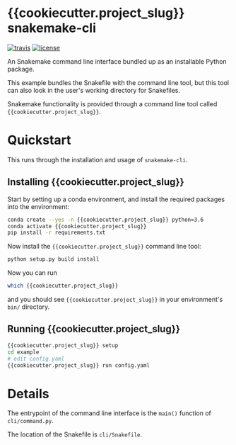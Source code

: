 # {{cookiecutter.project_slug}} snakemake-cli

[![travis](https://img.shields.io/travis/{{cookiecutter.github_username}}/{{cookiecutter.project_slug}}.svg)](https://travis-ci.org/{{cookiecutter.github_username}}/{{cookiecutter.project_slug}})
[![license](https://img.shields.io/github/license/{{cookiecutter.github_username}}/{{cookiecutter.project_slug}}.svg)](https://github.com/sschmeier/{{cookiecutter.project_slug}}/blob/master/LICENSE)

An Snakemake command line interface
bundled up as an installable Python package.

This example bundles the Snakefile with the
command line tool, but this tool can also look
in the user's working directory for Snakefiles.

Snakemake functionality is provided through
a command line tool called `{{cookiecutter.project_slug}}`.

# Quickstart

This runs through the installation and usage
of `snakemake-cli`.

## Installing {{cookiecutter.project_slug}}

Start by setting up a conda environment,
and install the required packages into the
environment:

```bash
conda create --yes -n {{cookiecutter.project_slug}} python=3.6
conda activate {{cookiecutter.project_slug}}
pip install -r requirements.txt
```

Now install the `{{cookiecutter.project_slug}}` command line tool:

```bash
python setup.py build install
```

Now you can run

```bash
which {{cookiecutter.project_slug}}
```

and you should see `{{cookiecutter.project_slug}}` in your
environment's `bin/` directory.


## Running {{cookiecutter.project_slug}}

```bash
{{cookiecutter.project_slug}} setup
cd example
# edit config.yaml
{{cookiecutter.project_slug}} run config.yaml
```

# Details

The entrypoint of the command line interface is
the `main()` function of `cli/command.py`.

The location of the Snakefile is `cli/Snakefile`.
